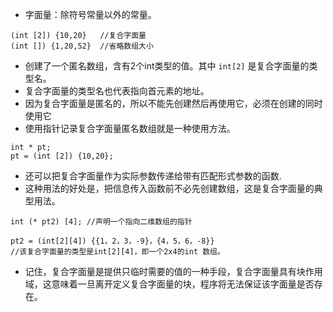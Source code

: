 - 字面量：除符号常量以外的常量。
```
(int [2]) {10,20}   //复合字面量
(int []) {1,20,52}  //省略数组大小

```
- 创建了一个匿名数组，含有2个int类型的值。其中 `int[2]` 是复合字面量的类型名。
- 复合字面量的类型名也代表指向首元素的地址。
- 因为复合字面量是匿名的，所以不能先创建然后再使用它，必须在创建的同时使用它
- 使用指针记录复合字面量匿名数组就是一种使用方法。
```
int * pt;
pt = (int [2]) {10,20};
```
- 还可以把复合字面量作为实际参数传递给带有匹配形式参数的函数.
- 这种用法的好处是，把信息传入函数前不必先创建数组，这是复合字面量的典型用法。
```
int (* pt2) [4]; //声明一个指向二维数组的指针

pt2 = (int[2][4]) {{1，2，3，-9}，{4，5，6，-8}}
//该复合字面量的类型是int[2][4]，即一个2x4的int 数组。
```
- 记住，复合字面量是提供只临时需要的值的一种手段，复合字面量具有块作用域，这意味着一旦离开定义复合字面量的块，程序将无法保证该字面量是否存在。